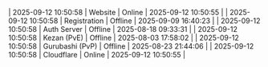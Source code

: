 | 2025-09-12 10:50:58 | Website | Online | 2025-09-12 10:50:55 |
| 2025-09-12 10:50:58 | Registration | Offline | 2025-09-09 16:40:23 |
| 2025-09-12 10:50:58 | Auth Server | Offline | 2025-08-18 09:33:31 |
| 2025-09-12 10:50:58 | Kezan (PvE) | Offline | 2025-08-03 17:58:02 |
| 2025-09-12 10:50:58 | Gurubashi (PvP) | Offline | 2025-08-23 21:44:06 |
| 2025-09-12 10:50:58 | Cloudflare | Online | 2025-09-12 10:50:55 |
